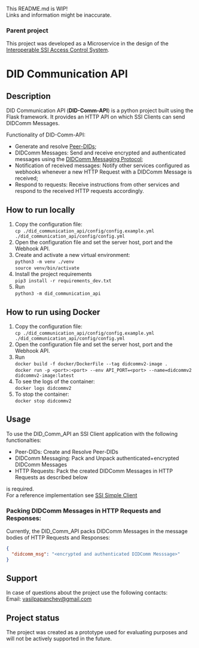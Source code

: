 This README.md is WIP!\
Links and information might be inaccurate.

### Parent project

This project was developed as a Microservice in the design of the [Interoperable SSI Access Control System](https://git.scc.kit.edu/uwmbv/ssi-acs).

# DID Communication API

## Description

DID Communication API (**DID-Comm-API**) is a python project built using the Flask framework. It provides an HTTP API on which SSI Clients can send DIDComm Messages.

Functionality of DID-Comm-API:
- Generate and resolve [Peer-DIDs](https://identity.foundation/peer-did-method-spec/);
- DIDComm Messages: Send and receive encrypted and authenticated messages using the [DIDComm Messaging Protocol](https://identity.foundation/didcomm-messaging/spec/);
- Notification of received messages: Notify other services configured as webhooks whenever a new HTTP Request with a DIDComm Message is received;
- Respond to requests: Receive instructions from other services and respond to the received HTTP requests accordingly.

## How to run locally

1. Copy the configuration file:\
`cp ./did_communication_api/config/config.example.yml ./did_communication_api/config/config.yml`
2. Open the configuration file and set the server host, port and the Webhook API.
3. Create and activate a new virtual environment:\
`python3 -m venv ./venv`\
`source venv/bin/activate`
4. Install the project requirements\
`pip3 install -r requirements_dev.txt`
5. Run \
`python3 -m did_communication_api`

## How to run using Docker

1. Copy the configuration file:\
`cp ./did_communication_api/config/config.example.yml ./did_communication_api/config/config.yml`
2. Open the configuration file and set the server host, port and the Webhook API.
3. Run \
`docker build -f docker/DockerFile --tag didcommv2-image .`\
`docker run -p <port>:<port> --env API_PORT=<port> --name=didcommv2 didcommv2-image:latest`
4. To see the logs of the container:\
`docker logs didcommv2`
5. To stop the container:\
`docker stop didcommv2`

## Usage

To use the DID_Comm_API an SSI Client application with the following functionalties:
- Peer-DIDs: Create and Resolve Peer-DIDs
- DIDComm Messaging: Pack and Unpack authenticated+encrypted DIDComm Messages
- HTTP Requests: Pack the created DIDComm Messages in HTTP Requests as described below

is required. \
For a reference implementation see [SSI Simple Client](https://git.scc.kit.edu/uwmbv/ssi_simple_client)

### Packing DIDComm Messages in HTTP Requests and Responses:

Currently, the DID_Comm_API packs DIDComm Messages in the message bodies of HTTP Requests and Responses:
```json
{
  "didcomm_msg": "<encrypted and authenticated DIDComm Messsage>"
}
```

## Support

In case of questions about the project use the following contacts:\
Email: vasilpapanchev@gmail.com

## Project status

The project was created as a prototype used for evaluating purposes and will not be actively supported in the future.
